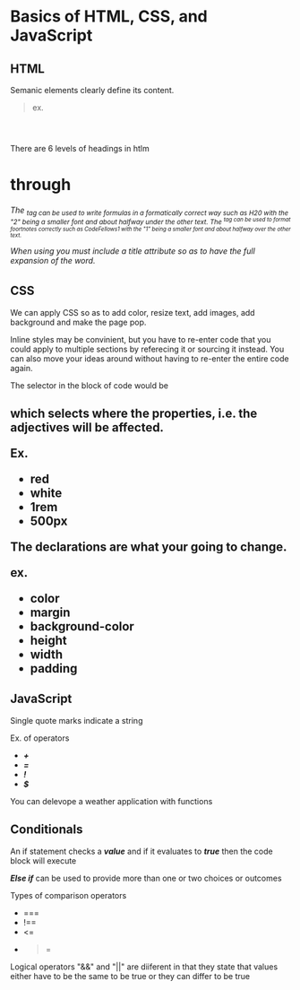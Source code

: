 # Basics of HTML, CSS, and JavaScript

## HTML

Semanic elements clearly define its content.

> ex. <article> <section> <footer> <header>
  
There are 6 levels of headings in htlm <h1> through <h6>

The <sub> tag can be used to write formulas in a formatically correct way such as H20 with the "2" being a smaller font and about halfway under the other text. The <sup> tag can be used to format foortnotes correctly such as CodeFellows1 with the "1" being a smaller font and about halfway over the other text.
  
When using <abbr> you must include a title attribute so as to have the full expansion of the word.

## CSS

We can  apply CSS so as to add color, resize text, add images, add background and make the page pop.

Inline styles may be convinient, but you have to re-enter code that you could apply to multiple sections by referecing it or sourcing it instead. You can also move your ideas around without having to re-enter the entire code again.
  
The selector in the block of code would be <h2> which selects where the properties, i.e. the adjectives will be affected.

Ex.

+ red
+ white
+ 1rem
+ 500px

The declarations are what your going to change.

ex.

+ color
+ margin
+ background-color
+ height
+ width
+ padding

## JavaScript

Single quote marks indicate a string

Ex. of operators

+ ***+***
+ ***=***
+ ***!***
+ ***$***

You can delevope a weather application with functions

## Conditionals

An if statement checks a ***value*** and if it evaluates to ***true*** then the code block will execute

***Else if*** can  be used to provide more than one or two choices or outcomes

Types of comparison operators

+ ===
+ !==
+ <=
+ >=

Logical operators "&&" and "||" are diiferent in that they state that values either have to be the same to be true or they can differ to be true

